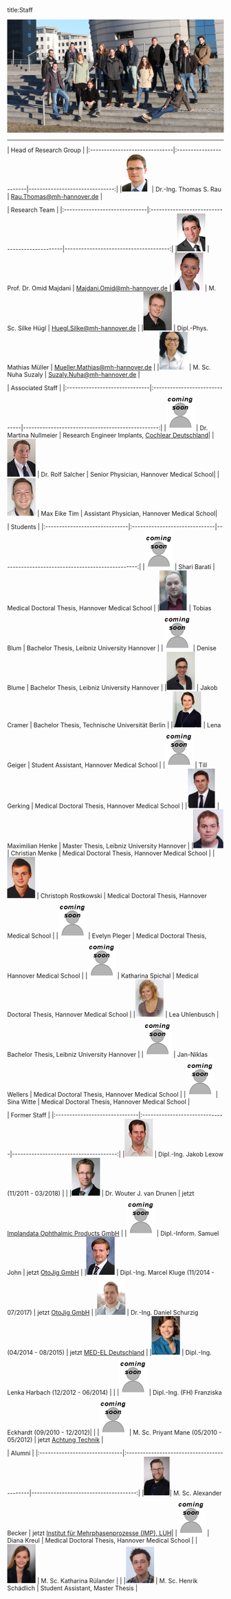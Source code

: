 title:Staff

![Members of the group in front of the International Neuroscience Institute (INI) Hannover in December 2016](staff/IMG_3688_cut.jpg "Members of the group in front of the International Neuroscience Institute (INI) Hannover in December 2016")

- - - 


| Head of Research Group                                                                         |
|:------------------------------|:-----------------------|-------------------------------:|
|![Portrait](staff/Thomas.jpg)         | Dr.-Ing. Thomas S. Rau | Rau.Thomas@mh-hannover.de   |


| Research Team                                                                                                      |
|:------------------------------|:----------------------------------------------|--------------------------------------:|
|![Portrait](staff/Omid.jpg)    | Prof. Dr. Omid Majdani                     | Majdani.Omid@mh-hannover.de        |
|![Portrait](staff/Silke.jpg)   | M. Sc. Silke Hügl							 | Huegl.Silke@mh-hannover.de         |
|![Portrait](staff/mathias_small.jpg)	| Dipl.-Phys. Mathias Müller		 | Mueller.Mathias@mh-hannover.de	  |
|![Portrait](staff/nuha.jpg) 	| M. Sc. Nuha Suzaly			   			 | Suzaly.Nuha@mh-hannover.de          |



| Associated Staff																	|
|:------------------------------|:------------------------------|-------------------------------------------------:|
|![Portrait](staff/soon.png) | Dr. Martina Nullmeier					| Research Engineer Implants, [Cochlear Deutschland](http://www.cochlear.de)|
|![Portrait](staff/rolf.jpg) | Dr. Rolf Salcher                   		| Senior Physician, Hannover Medical School|
|![Portrait](staff/maxt.png) | Max Eike Tim     						| Assistant Physician, Hannover Medical School|




| Students                                                                                             |
|:------------------------------|:------------------------------|-------------------------------------------------:|
|![Portrait](staff/soon.png) 	| Shari Barati								| Medical Doctoral Thesis, Hannover Medical School 	|
|![Portrait](staff/tobias.png) 	| Tobias Blum 								| Bachelor Thesis, Leibniz University Hannover      |
|![Portrait](staff/soon.png) 	| Denise Blume 								| Bachelor Thesis, Leibniz University Hannover      |
|![Portrait](staff/jakobc.jpg)	| Jakob Cramer 								| Bachelor Thesis, Technische Universität Berlin    |
|![Portrait](staff/lena.jpg)	| Lena Geiger								| Student Assistant, Hannover Medical School		| 
|![Portrait](staff/soon.png) 	| Till Gerking								| Medical Doctoral Thesis, Hannover Medical School	|
|![Portrait](staff/max.png)		| Maximilian Henke							| Master Thesis, Leibniz University Hannover   		|
|![Portrait](staff/christianm.png)| Christian Menke							| Medical Doctoral Thesis, Hannover Medical School	|
|![Portrait](staff/christoph.jpg) | Christoph Rostkowski					| Medical Doctoral Thesis, Hannover Medical School	|
|![Portrait](staff/soon.png) 	| Evelyn Pleger								| Medical Doctoral Thesis, Hannover Medical School	|
|![Portrait](staff/soon.png) 	| Katharina Spichal							| Medical Doctoral Thesis, Hannover Medical School	|
|![Portrait](staff/lea.png)		| Lea Uhlenbusch 							| Bachelor Thesis, Leibniz University Hannover      |
|![Portrait](staff/soon.png) 	| Jan-Niklas Wellers						| Medical Doctoral Thesis, Hannover Medical School  |
|![Portrait](staff/soon.png) 	| Sina Witte 				    			| Medical Doctoral Thesis, Hannover Medical School  |


| Former Staff																							|
|:------------------------------|:------------------------------|--------------------------------------:|
|![Portrait](staff/Jakob.jpg)   | Dipl.-Ing. Jakob Lexow (11/2011 - 03/2018) |          |
|![Portrait](staff/Wouter.jpg)  | Dr. Wouter J. van Drunen                   | jetzt [Implandata Ophthalmic Products GmbH](http://www.implandata.com) |
|![Portrait](staff/soon.png)  | Dipl.-Inform. Samuel John                  | jetzt [OtoJig GmbH](http://www.otojig.com/)  |
|![Portrait](staff/Marcel.jpg)  | Dipl.-Ing. Marcel Kluge (11/2014 - 07/2017)	| jetzt [OtoJig GmbH](http://www.otojig.com/)  |
|![Portrait](staff/daniel.png)  | Dr.-Ing. Daniel Schurzig  (04/2014 - 08/2015) | jetzt [MED-EL Deutschland](www.medel.com) |
|![Portrait](staff/lenka.png)   | Dipl.-Ing. Lenka Harbach  (12/2012 - 06/2014) |                           				|
|![Portrait](staff/soon.png)    | Dipl.-Ing. (FH) Franziska Eckhardt  (09/2010 - 12/2012)|                           		|
|![Portrait](staff/soon.png)    | M. Sc. Priyant Mane  (05/2010 - 05/2012)   | jetzt [Achtung Technik](http://www.achtung.in) |



| Alumni                                                                                            |
|:------------------------------|:-------------------------------------------|--------------------------------------:|
|![Portrait](staff/alexbecker.jpg)| M. Sc. Alexander Becker 				| jetzt [Institut für Mehrphasenprozesse (IMP), LUH](https://www.imp.uni-hannover.de/11.html?&no_cache=1&tx_tkinstpersonen_pi1%5Balias%5D=Becker1)|
|![Portrait](staff/soon.png) 	  | Diana Kreul								| Medical Doctoral Thesis, Hannover Medical School	|
|![Portrait](staff/katharina.jpg) | M. Sc. Katharina Rülander				| 											   |
|![Portrait](staff/henrik.png)	  | M. Sc. Henrik Schädlich				 	| Student Assistant, Master Thesis   |
